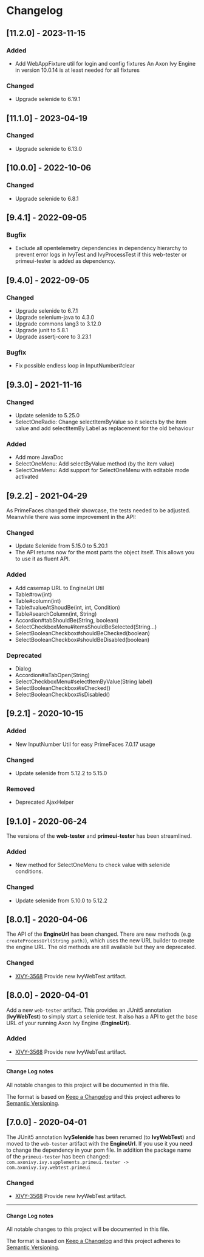 # Changelog

## [11.2.0] - 2023-11-15

### Added

- Add WebAppFixture util for login and config fixtures
  An Axon Ivy Engine in version 10.0.14 is at least needed for all fixtures

### Changed

- Upgrade selenide to 6.19.1

## [11.1.0] - 2023-04-19

### Changed

- Upgrade selenide to 6.13.0

## [10.0.0] - 2022-10-06

### Changed

- Upgrade selenide to 6.8.1

## [9.4.1] - 2022-09-05

### Bugfix

- Exclude all opentelemetry dependencies in dependency hierarchy to prevent error logs in IvyTest and IvyProcessTest if this web-tester or primeui-tester is added as dependency.

## [9.4.0] - 2022-09-05

### Changed

- Upgrade selenide to 6.7.1
- Upgrade selenium-java to 4.3.0
- Upgrade commons lang3 to 3.12.0
- Upgrade junit to 5.8.1
- Upgrade assertj-core to 3.23.1

### Bugfix

- Fix possible endless loop in InputNumber#clear

## [9.3.0] - 2021-11-16

### Changed

- Update selenide to 5.25.0
- SelectOneRadio: Change selectItemByValue so it selects by the item value and add selectItemBy Label as replacement for the old behaviour

### Added

- Add more JavaDoc
- SelectOneMenu: Add selectByValue method (by the item value)
- SelectOneMenu: Add support for SelectOneMenu with editable mode activated

## [9.2.2] - 2021-04-29

As PrimeFaces changed their showcase, the tests needed to be adjusted.
Meanwhile there was some improvement in the API:

### Changed

- Update Selenide from 5.15.0 to 5.20.1
- The API returns now for the most parts the object itself. This allows you to use it as fluent API.

### Added

- Add casemap URL to EngineUrl Util
- Table#row(int)
- Table#column(int)
- Table#valueAtShoudBe(int, int, Condition)
- Table#searchColumn(int, String)
- Accordion#tabShouldBe(String, boolean)
- SelectCheckboxMenu#itemsShouldBeSelected(String...)
- SelectBooleanCheckbox#shouldBeChecked(boolean)
- SelectBooleanCheckbox#shouldBeDisabled(boolean)

### Deprecated

- Dialog
- Accordion#isTabOpen(String)
- SelectCheckboxMenu#selectItemByValue(String label)
- SelectBooleanCheckbox#isChecked()
- SelectBooleanCheckbox#isDisabled()

## [9.2.1] - 2020-10-15

### Added

- New InputNumber Util for easy PrimeFaces 7.0.17 usage

### Changed

- Update selenide from 5.12.2 to 5.15.0

### Removed

- Deprecated AjaxHelper

## [9.1.0] - 2020-06-24

The versions of the **web-tester** and **primeui-tester** has been streamlined.

### Added

- New method for SelectOneMenu to check value with selenide conditions.

### Changed

- Update selenide from 5.10.0 to 5.12.2

## [8.0.1] - 2020-04-06

The API of the **EngineUrl** has been changed. There are new methods (e.g
`createProcessUrl(String path)`), which uses the new URL builder to create the
engine URL. The old methods are still available but they are deprecated.

### Changed

- [XIVY-3568](https://jira.axonivy.com/jira/browse/XIVY-3568)
  Provide new IvyWebTest artifact.

## [8.0.0] - 2020-04-01

Add a new `web-tester` artifact. This provides an JUnit5 annotation
(**IvyWebTest**) to simply start a selenide test. It also has a API to get the
base URL of your running Axon Ivy Engine (**EngineUrl**).

### Added

- [XIVY-3568](https://jira.axonivy.com/jira/browse/XIVY-3568)
  Provide new IvyWebTest artifact.

---

#### Change Log notes

All notable changes to this project will be documented in this file.

The format is based on [Keep a Changelog](http://keepachangelog.com/)
and this project adheres to [Semantic Versioning](http://semver.org/).

## [7.0.0] - 2020-04-01

The JUnit5 annotation **IvySelenide** has been renamed (to **IvyWebTest**) and moved to the
`web-tester` artifact with the **EngineUrl**. If you use it you need to change the dependency in your
pom file.
In addition the package name of the `primeui-tester` has been changed: 
`com.axonivy.ivy.supplements.primeui.tester -> com.axonivy.ivy.webtest.primeui`

### Changed

- [XIVY-3568](https://jira.axonivy.com/jira/browse/XIVY-3568)
  Provide new IvyWebTest artifact.

---

#### Change Log notes

All notable changes to this project will be documented in this file.

The format is based on [Keep a Changelog](http://keepachangelog.com/)
and this project adheres to [Semantic Versioning](http://semver.org/).
